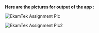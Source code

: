 **Here are the pictures for output of the app :**

![EkamTek Assignment Pic](https://github.com/user-attachments/assets/67dcc688-1d51-4a12-b291-4c925ed85b2a)

![EkamTek Assignment Pic2](https://github.com/user-attachments/assets/7553b3e1-edd9-4795-b372-4c42477c1208)

